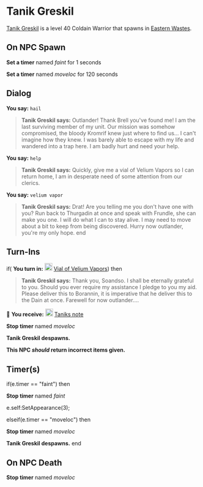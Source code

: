 # Tanik Greskil



[Tanik Greskil](/npc/116010) is a level 40 Coldain Warrior that spawns in [Eastern Wastes](/zone/116).





## On NPC Spawn

**Set a timer** named *faint* for 1 seconds

**Set a timer** named *moveloc* for 120 seconds


## Dialog

**You say:** `hail`



>**Tanik Greskil says:** Outlander! Thank Brell you've found me! I am the last surviving member of my unit. Our mission was somehow compromised, the bloody Kromrif knew just where to find us... I can't imagine how they knew. I was barely able to escape with my life and wandered into a trap here. I am badly hurt and need your help.

**You say:** `help`



>**Tanik Greskil says:** Quickly, give me a vial of Velium Vapors so I can return home, I am in desperate need of some attention from our clerics.

**You say:** `velium vapor`



>**Tanik Greskil says:** Drat! Are you telling me you don't have one with you? Run back to Thurgadin at once and speak with Frundle, she can make you one. I will do what I can to stay alive. I may need to move about a bit to keep from being discovered. Hurry now outlander, you're my only hope.
end



## Turn-Ins





if( **You turn in:** <img style="background:url(/static/icons/blank_slot.gif);width:20px;height:20px;" src="/static/icons/item_1160.png" alt="" /> <a
                                href="/item/1553" data-url="1553" class="tooltip-link link">Vial of Velium Vapors</a>) then


>**Tanik Greskil says:** Thank you, Soandso. I shall be eternally grateful to you. Should you ever require my assistance I pledge to you my aid. Please deliver this to Borannin, it is imperative that he deliver this to the Dain at once. Farewell for now outlander....


 &#127873; **You receive:**  <img style="background:url(/static/icons/blank_slot.gif);width:20px;height:20px;" src="/static/icons/item_868.png" alt="" /> <a
                                href="/item/1560" data-url="1560" class="tooltip-link link">Taniks note</a> 

 


**Stop timer** named *moveloc*


**Tanik Greskil despawns.**

**This NPC *should* return incorrect items given.**



## Timer(s)

if(e.timer == "faint") then


**Stop timer** named *faint*


e.self:SetAppearance(3);

elseif(e.timer == "moveloc") then


**Stop timer** named *moveloc*


**Tanik Greskil despawns.**
end



## On NPC Death

**Stop timer** named *moveloc*